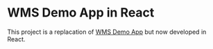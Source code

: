 # WMS Demo App in React

This project is a replacation of [WMS Demo App](https://github.com/jaysnm/webmap-dev-test) but now developed in React.